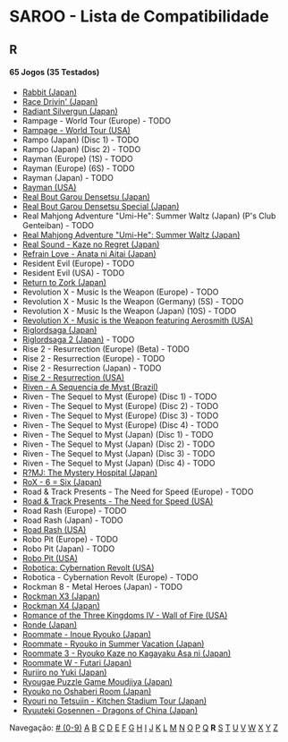 # SAROO - Lista de Compatibilidade

## R

#### 65 Jogos (35 Testados)

- [Rabbit (Japan)](../../Regions/Japan/T-10610G/01/README.md)
- [Race Drivin' (Japan)](../../Regions/Japan/T-4802G/01/README.md)
- [Radiant Silvergun (Japan)](../../Regions/Japan/T-32902G/01/README.md)
- Rampage - World Tour (Europe) - TODO
- [Rampage - World Tour (USA)](../../Regions/USA/T-9708H/01/README.md)
- Rampo (Japan) (Disc 1) - TODO
- Rampo (Japan) (Disc 2) - TODO
- Rayman (Europe) (1S) - TODO
- Rayman (Europe) (6S) - TODO
- Rayman (Japan) - TODO
- [Rayman (USA)](../../Regions/USA/T-17701G/01/README.md)
- [Real Bout Garou Densetsu (Japan)](../../Regions/Japan/T-3105G/01/README.md)
- [Real Bout Garou Densetsu Special (Japan)](../../Regions/Japan/T-3119G/01/README.md)
- Real Mahjong Adventure "Umi-He": Summer Waltz (Japan) (P's Club Genteiban) - TODO
- [Real Mahjong Adventure "Umi-He": Summer Waltz (Japan)](../../Regions/Japan/T-16511G/01/README.md)
- [Real Sound - Kaze no Regret (Japan)](../../Regions/Japan/T-30002G/01/README.md)
- [Refrain Love - Anata ni Aitai (Japan)](../../Regions/Japan/T-5308G/01/README.md)
- Resident Evil (Europe) - TODO
- Resident Evil (USA) - TODO
- [Return to Zork (Japan)](../../Regions/Japan/T-23401G/01/README.md)
- Revolution X - Music Is the Weapon (Europe) - TODO
- Revolution X - Music Is the Weapon (Germany) (5S) - TODO
- Revolution X - Music Is the Weapon (Japan) (10S) - TODO
- [Revolution X - Music is the Weapon featuring Aerosmith (USA)](../../Regions/USA/T-8107H/01/README.md)
- [Riglordsaga (Japan)](../../Regions/Japan/GS-9021/01/README.md)
- [Riglordsaga 2 (Japan)](../../Regions/Japan/GS-9084/01/README.md) - TODO
- Rise 2 - Resurrection (Europe) (Beta) - TODO
- Rise 2 - Resurrection (Europe) - TODO
- Rise 2 - Resurrection (Japan) - TODO
- [Rise 2 - Resurrection (USA)](../../Regions/USA/T-8114-H/01/README.md)
- [Riven - A Sequencia de Myst (Brazil)](../../Regions/Brazil/MK-8180145/01/README.md)
- Riven - The Sequel to Myst (Europe) (Disc 1) - TODO
- Riven - The Sequel to Myst (Europe) (Disc 2) - TODO
- Riven - The Sequel to Myst (Europe) (Disc 3) - TODO
- Riven - The Sequel to Myst (Europe) (Disc 4) - TODO
- Riven - The Sequel to Myst (Japan) (Disc 1) - TODO
- Riven - The Sequel to Myst (Japan) (Disc 2) - TODO
- Riven - The Sequel to Myst (Japan) (Disc 3) - TODO
- Riven - The Sequel to Myst (Japan) (Disc 4) - TODO
- [R?MJ: The Mystery Hospital (Japan)](../../Regions/Japan/T-13322G/01/README.md)
- [RoX - 6 = Six (Japan)](../../Regions/Japan/T-16612G/01/README.md)
- Road & Track Presents - The Need for Speed (Europe) - TODO
- [Road & Track Presents - The Need for Speed (USA)](../../Regions/USA/T-5009H/01/README.md)
- Road Rash (Europe) - TODO
- Road Rash (Japan) - TODO
- [Road Rash (USA)](../../Regions/USA/T-5008H/01/README.md)
- Robo Pit (Europe) - TODO
- Robo Pit (Japan) - TODO
- [Robo Pit (USA)](../../Regions/USA/T-10002H/01/README.md)
- [Robotica: Cybernation Revolt (USA)](../../Regions/USA/T-8104H/01/README.md)
- Robotica - Cybernation Revolt (Europe) - TODO
- Rockman 8 - Metal Heroes (Japan) - TODO
- [Rockman X3 (Japan)](../../Regions/Japan/T-1210G/01/README.md)
- [Rockman X4 (Japan)](../../Regions/Japan/T-1221G/01/README.md)
- [Romance of the Three Kingdoms IV - Wall of Fire (USA)](../../Regions/USA/T-7601H/01/README.md)
- [Ronde (Japan)](../../Regions/Japan/T-14415G/01/README.md)
- [Roommate - Inoue Ryouko (Japan)](../../Regions/Japan/T-19502G/01/README.md)
- [Roommate - Ryouko in Summer Vacation (Japan)](../../Regions/Japan/T-19504G/01/README.md)
- [Roommate 3 - Ryouko Kaze no Kagayaku Asa ni (Japan)](../../Regions/Japan/T-19507G/01/README.md)
- [Roommate W - Futari (Japan)](../../Regions/Japan/T-19508G/01/README.md)
- [Ruriiro no Yuki (Japan)](../../Regions/Japan/T-19722G/01/README.md)
- [Ryougae Puzzle Game Moudjiya (Japan)](../../Regions/Japan/T-7010G/01/README.md)
- [Ryouko no Oshaberi Room (Japan)](../../Regions/Japan/T-19509G/01/README.md)
- [Ryouri no Tetsujin - Kitchen Stadium Tour (Japan)](../../Regions/Japan/T-21702G/01/README.md)
- [Ryuuteki Gosennen - Dragons of China (Japan)](../../Regions/Japan/T-15025G/01/README.md)

Navegação:
[# (0-9)](./09.md) [A](./A.md) [B](./B.md) [C](./C.md) [D](./D.md) [E](./E.md) [F](./F.md) [G](./G.md) [H](./H.md) [I](./I.md) [J](./J.md) [K](./K.md) [L](./L.md) [M](./M.md) [N](./N.md) [O](./O.md) [P](./P.md) [Q](./Q.md) **R** [S](./S.md) [T](./T.md) [U](./U.md) [V](./V.md) [W](./W.md) [X](./X.md) [Y](./Y.md) [Z](./Z.md)
